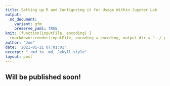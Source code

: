```yaml
---
title: Setting up R and Configuring it for Usage Within Jupyter Lab
output:
  md_document:
    variant: gfm
    preserve_yaml: TRUE
knit: (function(inputFile, encoding) {
  rmarkdown::render(inputFile, encoding = encoding, output_dir = "../_posts") })
author: "Joe"
date: '2021-01-21 07:01:01'
excerpt: ".rmd to .md, Jekyll-style"
layout: post
---
```


## Will be published soon!

